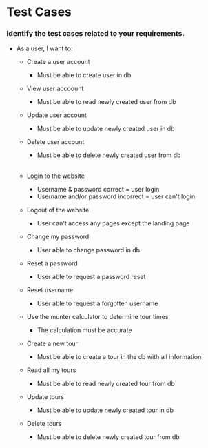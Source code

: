 # Test Cases

### Identify the test cases related to your requirements.

  - As a user, I want to:
    * Create a user account
      - Must be able to create user in db
    * View user accoount
      - Must be able to read newly created user from db
    * Update user account
      - Must be able to update newly created user in db
    * Delete user account
      - Must be able to delete newly created user from db   
    &nbsp;
    * Login to the website
      - Username & password correct = user login
      - Username and/or password incorrect = user can't login

    * Logout of the website
      - User can't access any pages except the landing page
    * Change my password
      - User able to change password in db
    * Reset a password
      - User able to request a password reset
    * Reset username
      - User able to request a forgotten username
    &nbsp;
    * Use the munter calculator to determine tour times
      - The calculation must be accurate
    * Create a new tour
      - Must be able to create a tour in the db with all information
    * Read all my tours
      - Must be able to read newly created tour from db
    * Update tours
      - Must be able to update newly created tour in db
    * Delete tours
      - Must be able to delete newly created tour from db